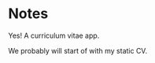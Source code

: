 # Notes

<section class="todo">

Yes! A curriculum vitae app.

We probably will start of with my static CV.

</section>

<script setup>
import { ref } from 'vue';
</script>

<style scoped>
</style>